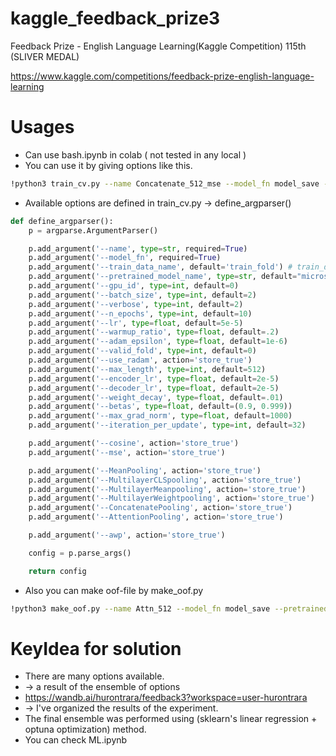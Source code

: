 # kaggle_feedback_prize3
Feedback Prize - English Language Learning(Kaggle Competition) 115th (SLIVER MEDAL)

https://www.kaggle.com/competitions/feedback-prize-english-language-learning

# Usages
* Can use bash.ipynb in colab ( not tested in any local )
* You can use it by giving options like this.
```bash
!python3 train_cv.py --name Concatenate_512_mse --model_fn model_save --train_data_name train_fold --pretrained_model_name microsoft/deberta-v3-base --encoder_lr 2e-5 --decoder_lr 2e-5 --batch_size 8 --iteration_per_update 1 --max_length 512 --valid_fold 0 --n_epochs 5 --ConcatenatePooling --cosine --warmup_ratio 0 
```

* Available options are defined in train_cv.py -> define_argparser()
```python
def define_argparser():
    p = argparse.ArgumentParser()

    p.add_argument('--name', type=str, required=True)
    p.add_argument('--model_fn', required=True)
    p.add_argument('--train_data_name', default='train_fold') # train_data
    p.add_argument('--pretrained_model_name', type=str, default="microsoft/deberta-v3-base")
    p.add_argument('--gpu_id', type=int, default=0)
    p.add_argument('--batch_size', type=int, default=2)
    p.add_argument('--verbose', type=int, default=2)
    p.add_argument('--n_epochs', type=int, default=10)
    p.add_argument('--lr', type=float, default=5e-5)
    p.add_argument('--warmup_ratio', type=float, default=.2)
    p.add_argument('--adam_epsilon', type=float, default=1e-6)
    p.add_argument('--valid_fold', type=int, default=0)
    p.add_argument('--use_radam', action='store_true')
    p.add_argument('--max_length', type=int, default=512)
    p.add_argument('--encoder_lr', type=float, default=2e-5)
    p.add_argument('--decoder_lr', type=float, default=2e-5)
    p.add_argument('--weight_decay', type=float, default=.01)
    p.add_argument('--betas', type=float, default=(0.9, 0.999))
    p.add_argument('--max_grad_norm', type=float, default=1000)
    p.add_argument('--iteration_per_update', type=int, default=32)

    p.add_argument('--cosine', action='store_true')
    p.add_argument('--mse', action='store_true')

    p.add_argument('--MeanPooling', action='store_true')
    p.add_argument('--MultilayerCLSpooling', action='store_true')
    p.add_argument('--MultilayerMeanpooling', action='store_true')
    p.add_argument('--MultilayerWeightpooling', action='store_true')
    p.add_argument('--ConcatenatePooling', action='store_true')
    p.add_argument('--AttentionPooling', action='store_true')

    p.add_argument('--awp', action='store_true')

    config = p.parse_args()

    return config
```


* Also you can make oof-file by make_oof.py
```bash
!python3 make_oof.py --name Attn_512 --model_fn model_save --pretrained_model_name microsoft/deberta-v3-base --batch_size 32 --max_length 512 --Pooling AttentionPooling
```

# KeyIdea for solution
* There are many options available.
* -> a result of the ensemble of options
* https://wandb.ai/hurontrara/feedback3?workspace=user-hurontrara
* -> I've organized the results of the experiment. 
* The final ensemble was performed using (sklearn's linear regression + optuna optimization)  method.
* You can check ML.ipynb
